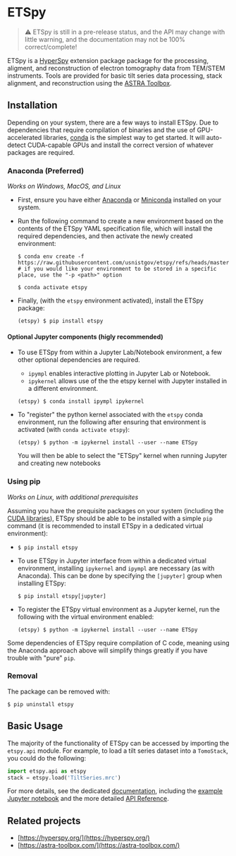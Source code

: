 # ETSpy

> ⚠️ ETSpy is still in a pre-release status, and the API may change with little warning, and
> the documentation may not be 100% correct/complete!

ETSpy is a [HyperSpy](https://hyperspy.org) extension package package for the processing, aligment, and reconstruction
of electron tomography data from TEM/STEM instruments. Tools are provided for basic 
tilt series data processing, stack alignment, and reconstruction using the
[ASTRA Toolbox](https://astra-toolbox.com/).

## Installation

Depending on your system, there are a few ways to install ETSpy. Due to 
dependencies that require compilation of binaries and the use of GPU-accelerated
libraries, [conda](https://anaconda.org/anaconda/conda) is the simplest way to
get started. It will auto-detect CUDA-capable GPUs and install the correct version
of whatever packages are required.

### Anaconda (Preferred)

  *Works on Windows, MacOS, and Linux*

  * First, ensure you have either [Anaconda](https://www.anaconda.com/download/success)
    or [Miniconda](https://docs.anaconda.com/miniconda/) installed on your system.

  * Run the following command to create a new environment based on the contents
    of the ETSpy YAML specification file, which will install the required dependencies,
    and then activate the newly created environment:
    
    ```shell
    $ conda env create -f https://raw.githubusercontent.com/usnistgov/etspy/refs/heads/master/resources/etspy.yml
    # if you would like your environment to be stored in a specific place, use the "-p <path>" option
    
    $ conda activate etspy
    ```

  * Finally, (with the `etspy` environment activated), install the ETSpy package:

    ```shell
    (etspy) $ pip install etspy
    ``` 

####  Optional Jupyter components (higly recommended)

  * To use ETSpy from within a Jupyter Lab/Notebook environment, a few other optional 
    dependencies are required.
    * `ipympl` enables interactive plotting in Jupyter Lab or Notebook.  
    * `ipykernel` allows use of the the etspy kernel with Jupyter installed in a different environment. 

    ```shell
    (etspy) $ conda install ipympl ipykernel
    ```

  * To "register" the python kernel associated with the `etspy` conda environment, run
    the following after ensuring that environment is activated (with `conda activate etspy`):

    ```shell
    (etspy) $ python -m ipykernel install --user --name ETSpy
    ```

    You will then be able to select the "ETSpy" kernel when running Jupyter and creating new
    notebooks

###  Using pip

  *Works on Linux, with additional prerequisites*

  Assuming you have the prequisite packages on your system (including
  the [CUDA libraries](https://docs.nvidia.com/cuda/cuda-installation-guide-linux/index.html)),
  ETSpy should be able to be installed with a simple `pip` command (it is recommended to install
  ETSpy in a dedicated virtual environment):

  * ```shell
    $ pip install etspy
    ```

  * To use ETSpy in Jupyter interface from within a dedicated virtual environment, installing
    `ipykernel` and `ipympl` are necessary (as with Anaconda). This can be done by specifying
    the `[jupyter]` group when installing ETSpy:

    ```shell
    $ pip install etspy[jupyter]
    ```

  * To register the ETSpy virtual environment as a Jupyter kernel, run the following with
    the virtual environment enabled:

    ```shell
    (etspy) $ python -m ipykernel install --user --name ETSpy
    ```

  Some dependencies of ETSpy require compilation of C code, meaning using the Anaconda approach
  above will simplify things greatly if you have trouble with "pure" `pip`.

### Removal

The package can be removed with:

```shell
$ pip uninstall etspy
```

## Basic Usage

The majority of the functionality of ETSpy can be accessed by importing the `etspy.api` module.
For example, to load a tilt series dataset into a `TomoStack`, you could do the following:

```python
import etspy.api as etspy
stack = etspy.load('TiltSeries.mrc')
```

For more details, see the dedicated [documentation](https://pages.nist.gov/etspy), including
the [example Jupyter notebook](https://pages.nist.gov/etspy/examples) and the more detailed
[API Reference](https://pages.nist.gov/etspy/api).

## Related projects

- [https://hyperspy.org/](https://hyperspy.org/)
- [https://astra-toolbox.com/](https://astra-toolbox.com/)
